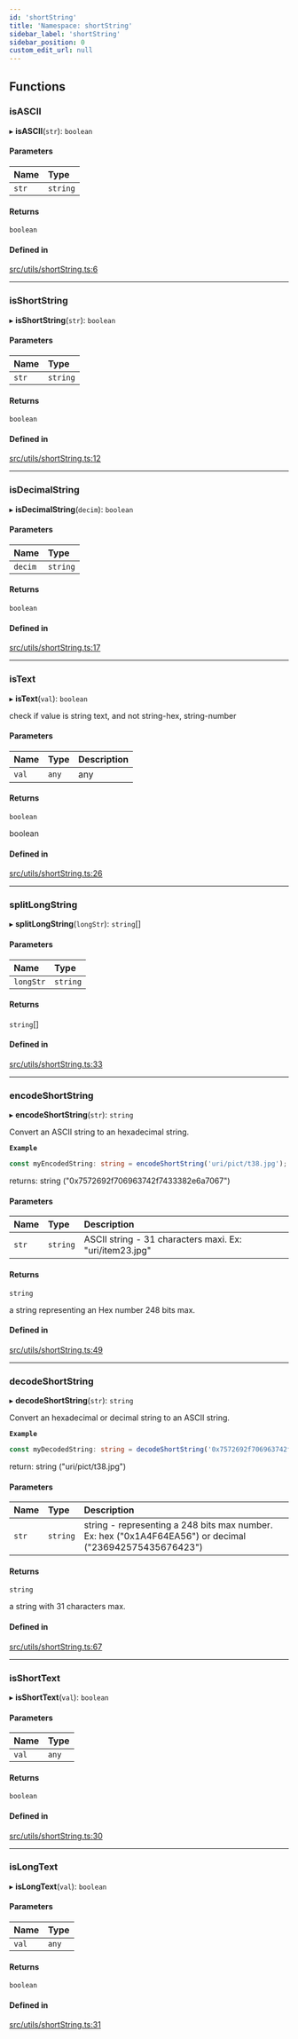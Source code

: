 ```yaml
---
id: 'shortString'
title: 'Namespace: shortString'
sidebar_label: 'shortString'
sidebar_position: 0
custom_edit_url: null
---
```


## Functions

### isASCII

▸ **isASCII**(`str`): `boolean`

#### Parameters

| Name  | Type     |
| :---- | :------- |
| `str` | `string` |

#### Returns

`boolean`

#### Defined in

[src/utils/shortString.ts:6](https://github.com/starknet-io/starknet.js/blob/v5.19.5/src/utils/shortString.ts#L6)

---

### isShortString

▸ **isShortString**(`str`): `boolean`

#### Parameters

| Name  | Type     |
| :---- | :------- |
| `str` | `string` |

#### Returns

`boolean`

#### Defined in

[src/utils/shortString.ts:12](https://github.com/starknet-io/starknet.js/blob/v5.19.5/src/utils/shortString.ts#L12)

---

### isDecimalString

▸ **isDecimalString**(`decim`): `boolean`

#### Parameters

| Name    | Type     |
| :------ | :------- |
| `decim` | `string` |

#### Returns

`boolean`

#### Defined in

[src/utils/shortString.ts:17](https://github.com/starknet-io/starknet.js/blob/v5.19.5/src/utils/shortString.ts#L17)

---

### isText

▸ **isText**(`val`): `boolean`

check if value is string text, and not string-hex, string-number

#### Parameters

| Name  | Type  | Description |
| :---- | :---- | :---------- |
| `val` | `any` | any         |

#### Returns

`boolean`

boolean

#### Defined in

[src/utils/shortString.ts:26](https://github.com/starknet-io/starknet.js/blob/v5.19.5/src/utils/shortString.ts#L26)

---

### splitLongString

▸ **splitLongString**(`longStr`): `string`[]

#### Parameters

| Name      | Type     |
| :-------- | :------- |
| `longStr` | `string` |

#### Returns

`string`[]

#### Defined in

[src/utils/shortString.ts:33](https://github.com/starknet-io/starknet.js/blob/v5.19.5/src/utils/shortString.ts#L33)

---

### encodeShortString

▸ **encodeShortString**(`str`): `string`

Convert an ASCII string to an hexadecimal string.

**`Example`**

```typescript
const myEncodedString: string = encodeShortString('uri/pict/t38.jpg');
```

returns: string ("0x7572692f706963742f7433382e6a7067")

#### Parameters

| Name  | Type     | Description                                             |
| :---- | :------- | :------------------------------------------------------ |
| `str` | `string` | ASCII string - 31 characters maxi. Ex: "uri/item23.jpg" |

#### Returns

`string`

a string representing an Hex number 248 bits max.

#### Defined in

[src/utils/shortString.ts:49](https://github.com/starknet-io/starknet.js/blob/v5.19.5/src/utils/shortString.ts#L49)

---

### decodeShortString

▸ **decodeShortString**(`str`): `string`

Convert an hexadecimal or decimal string to an ASCII string.

**`Example`**

```typescript
const myDecodedString: string = decodeShortString('0x7572692f706963742f7433382e6a7067');
```

return: string ("uri/pict/t38.jpg")

#### Parameters

| Name  | Type     | Description                                                                                             |
| :---- | :------- | :------------------------------------------------------------------------------------------------------ |
| `str` | `string` | string - representing a 248 bits max number. Ex: hex ("0x1A4F64EA56") or decimal ("236942575435676423") |

#### Returns

`string`

a string with 31 characters max.

#### Defined in

[src/utils/shortString.ts:67](https://github.com/starknet-io/starknet.js/blob/v5.19.5/src/utils/shortString.ts#L67)

---

### isShortText

▸ **isShortText**(`val`): `boolean`

#### Parameters

| Name  | Type  |
| :---- | :---- |
| `val` | `any` |

#### Returns

`boolean`

#### Defined in

[src/utils/shortString.ts:30](https://github.com/starknet-io/starknet.js/blob/v5.19.5/src/utils/shortString.ts#L30)

---

### isLongText

▸ **isLongText**(`val`): `boolean`

#### Parameters

| Name  | Type  |
| :---- | :---- |
| `val` | `any` |

#### Returns

`boolean`

#### Defined in

[src/utils/shortString.ts:31](https://github.com/starknet-io/starknet.js/blob/v5.19.5/src/utils/shortString.ts#L31)

